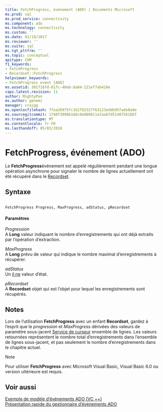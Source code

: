 ```yaml
---
title: FetchProgress, événement (ADO) | Documents Microsoft
ms.prod: sql
ms.prod_service: connectivity
ms.component: ado
ms.technology: connectivity
ms.custom: ''
ms.date: 01/19/2017
ms.reviewer: ''
ms.suite: sql
ms.tgt_pltfrm: ''
ms.topic: conceptual
apitype: COM
f1_keywords:
- FetchProgress
- Recordset::FetchProgress
helpviewer_keywords:
- FetchProgress event [ADO]
ms.assetid: 301716fd-81fc-40eb-8a04-221ef7ab410e
caps.latest.revision: 11
author: MightyPen
ms.author: genemi
manager: craigg
ms.openlocfilehash: 7fea26975fc162f92527f63123eddb95fade8a8e
ms.sourcegitcommit: 1740f3090b168c0e809611a7aa6fd514075616bf
ms.translationtype: MT
ms.contentlocale: fr-FR
ms.lasthandoff: 05/03/2018
---
```

# <a name="fetchprogress-event-ado"></a>FetchProgress, événement (ADO)
Le **FetchProgress**événement est appelé régulièrement pendant une longue opération asynchrone pour signaler le nombre de lignes actuellement ont été récupéré dans le [Recordset](../../../ado/reference/ado-api/recordset-object-ado.md).  
  
## <a name="syntax"></a>Syntaxe  
  
```  
  
FetchProgress Progress, MaxProgress, adStatus, pRecordset  
```  
  
#### <a name="parameters"></a>Paramètres  
 *Progression*  
 A **Long** valeur indiquant le nombre d’enregistrements qui ont déjà extraits par l’opération d’extraction.  
  
 *MaxProgress*  
 A **Long** prévu de valeur qui indique le nombre maximal d’enregistrements à récupérer.  
  
 *adStatus*  
 Un [il ne](../../../ado/reference/ado-api/eventstatusenum.md) valeur d’état.  
  
 *pRecordset*  
 A **Recordset** objet qui est l’objet pour lequel les enregistrements sont récupérés.  
  
## <a name="remarks"></a>Notes  
 Lors de l’utilisation **FetchProgress** avec un enfant **Recordset**, gardez à l’esprit que le *progression* et *MaxProgress* dérivées des valeurs de paramètre sous-jacent [Service de curseur](../../../ado/guide/appendixes/microsoft-cursor-service-for-ole-db-ado-service-component.md) ensemble de lignes. Les valeurs retournées représentent le nombre total d’enregistrements dans l’ensemble de lignes sous-jacent, et pas seulement le nombre d’enregistrements dans le chapitre actuel.  
  
> [!NOTE]
>  Pour utiliser **FetchProgress** avec Microsoft Visual Basic, Visual Basic 6.0 ou version ultérieure est requis.  
  
## <a name="see-also"></a>Voir aussi  
 [Exemple de modèle d’événements ADO (VC ++)](../../../ado/reference/ado-api/ado-events-model-example-vc.md)   
 [Présentation rapide du gestionnaire d’événements ADO](../../../ado/guide/data/ado-event-handler-summary.md)
